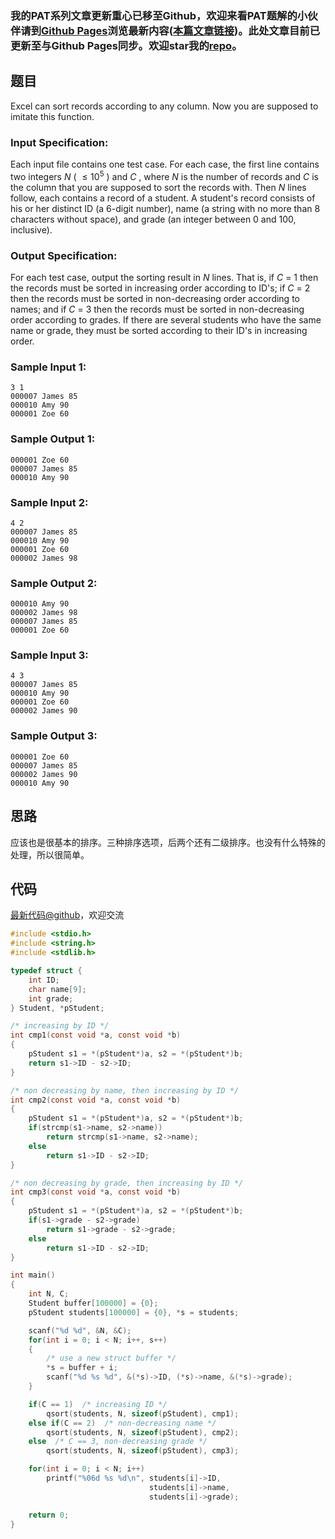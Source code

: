 ### 我的PAT系列文章更新重心已移至Github，欢迎来看PAT题解的小伙伴请到[Github Pages](https://oliverlew.github.io/PAT)浏览最新内容([本篇文章链接](https://oliverlew.github.io/PAT/Advanced/1028.html))。此处文章目前已更新至与Github Pages同步。欢迎star我的[repo](https://github.com/OliverLew/PAT)。

## 题目

Excel can sort records according to any column. Now you are supposed to
imitate this function.

### Input Specification:

Each input file contains one test case. For each case, the first line contains
two integers $N$ ( $\le 10^5$ ) and $C$ , where $N$ is the number of records
and $C$ is the column that you are supposed to sort the records with. Then $N$
lines follow, each contains a record of a student. A student's record consists
of his or her distinct ID (a 6-digit number), name (a string with no more than
8 characters without space), and grade (an integer between 0 and 100,
inclusive).

### Output Specification:

For each test case, output the sorting result in $N$ lines. That is, if $C$ =
1 then the records must be sorted in increasing order according to ID's; if
$C$ = 2 then the records must be sorted in non-decreasing order according to
names; and if $C$ = 3 then the records must be sorted in non-decreasing order
according to grades. If there are several students who have the same name or
grade, they must be sorted according to their ID's in increasing order.

### Sample Input 1:

    
    
    3 1
    000007 James 85
    000010 Amy 90
    000001 Zoe 60
    

### Sample Output 1:

    
    
    000001 Zoe 60
    000007 James 85
    000010 Amy 90
    

### Sample Input 2:

    
    
    4 2
    000007 James 85
    000010 Amy 90
    000001 Zoe 60
    000002 James 98
    

### Sample Output 2:

    
    
    000010 Amy 90
    000002 James 98
    000007 James 85
    000001 Zoe 60
    

### Sample Input 3:

    
    
    4 3
    000007 James 85
    000010 Amy 90
    000001 Zoe 60
    000002 James 90
    

### Sample Output 3:

    
    
    000001 Zoe 60
    000007 James 85
    000002 James 90
    000010 Amy 90
    



## 思路


应该也是很基本的排序。三种排序选项，后两个还有二级排序。也没有什么特殊的处理，所以很简单。

## 代码

[最新代码@github](https://github.com/OliverLew/PAT/blob/master/PATAdvanced/1028.c)，欢迎交流
```c
#include <stdio.h>
#include <string.h>
#include <stdlib.h>

typedef struct {
    int ID;
    char name[9];
    int grade;
} Student, *pStudent;

/* increasing by ID */
int cmp1(const void *a, const void *b)
{
    pStudent s1 = *(pStudent*)a, s2 = *(pStudent*)b;
    return s1->ID - s2->ID;
}

/* non decreasing by name, then increasing by ID */
int cmp2(const void *a, const void *b)
{
    pStudent s1 = *(pStudent*)a, s2 = *(pStudent*)b;
    if(strcmp(s1->name, s2->name))
        return strcmp(s1->name, s2->name);
    else
        return s1->ID - s2->ID;
}

/* non decreasing by grade, then increasing by ID */
int cmp3(const void *a, const void *b)
{
    pStudent s1 = *(pStudent*)a, s2 = *(pStudent*)b;
    if(s1->grade - s2->grade)
        return s1->grade - s2->grade;
    else
        return s1->ID - s2->ID;
}

int main()
{
    int N, C;
    Student buffer[100000] = {0};
    pStudent students[100000] = {0}, *s = students;

    scanf("%d %d", &N, &C);
    for(int i = 0; i < N; i++, s++)
    {
        /* use a new struct buffer */
        *s = buffer + i;
        scanf("%d %s %d", &(*s)->ID, (*s)->name, &(*s)->grade);
    }

    if(C == 1)  /* increasing ID */
        qsort(students, N, sizeof(pStudent), cmp1);
    else if(C == 2)  /* non-decreasing name */
        qsort(students, N, sizeof(pStudent), cmp2);
    else  /* C == 3, non-decreasing grade */
        qsort(students, N, sizeof(pStudent), cmp3);

    for(int i = 0; i < N; i++)
        printf("%06d %s %d\n", students[i]->ID,
                               students[i]->name,
                               students[i]->grade);

    return 0;
}
```